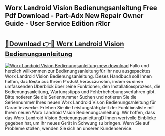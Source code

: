 ## Worx Landroid Vision Bedienungsanleitung Free Pdf Download - Part-Adx New Repair Owner Guide - User Service Edition rRlcr

# <h2><a href="http://df2o6xd.blite.top/?on=Worx+Landroid+Vision+Bedienungsanleitung">🔗Download 👉🔴 Worx Landroid Vision Bedienungsanleitung</a></h2>

[![Worx Landroid Vision Bedienungsanleitung new download](https://i.imgur.com/lujVjoI.png)](http://df2o6xd.blite.top/?on=Worx+Landroid+Vision+Bedienungsanleitung)
Hallo und herzlich willkommen zur Bedienungsanleitung für Ihr neu ausgepacktes Worx Landroid Vision Bedienungsanleitung. Dieses Handbuch soll Ihnen helfen, das Beste aus Ihrem Produkt herauszuholen, indem es einen umfassenden Überblick über seine Funktionen, den Installationsprozess, die Bedienungsanleitung, Wartungstipps und Fehlerbehebungsverfahren gibt. Bitte notieren Sie die Seriennummer Suchen und notieren Sie die Seriennummer Ihres neuen Worx Landroid Vision Bedienungsanleitung für Garantiezwecke. Erleben Sie die Leistungsfähigkeit der Funktionsliste mit Ihrem neuen Worx Landroid Vision Bedienungsanleitung. Wir hoffen, dass das Worx Landroid Vision BedienungsanleitungD Ihnen wertvolle Einblicke gegeben hat, um Ihr neues Gerät in Schwung zu bringen. Wenn Sie auf Probleme stoßen, wenden Sie sich an unseren Kundenservice.
